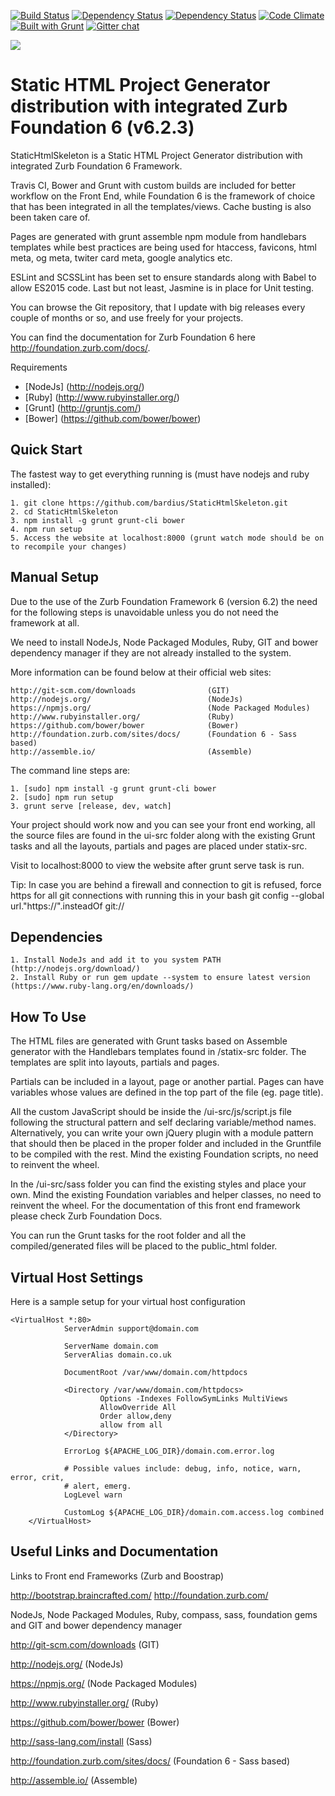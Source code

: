 [![Build Status](https://travis-ci.org/bardius/StaticHtmlSkeleton.svg?branch=master)](https://travis-ci.org/bardius/StaticHtmlSkeleton)
[![Dependency Status](https://www.versioneye.com/user/projects/5593bc066238390015000034/badge.png)](https://www.versioneye.com/user/projects/5593bc066238390015000034)
[![Dependency Status](https://www.versioneye.com/user/projects/5593bc5d6238390018000023/badge.png)](https://www.versioneye.com/user/projects/5593bc5d6238390018000023)
[![Code Climate](https://codeclimate.com/github/bardius/StaticHtmlSkeleton/badges/gpa.svg)](https://codeclimate.com/github/bardius/StaticHtmlSkeleton)
[![Built with Grunt](https://cdn.gruntjs.com/builtwith.png)](http://gruntjs.com/)
[![Gitter chat](https://badges.gitter.im/bardius/StaticHtmlSkeleton.png)](https://gitter.im/bardius/StaticHtmlSkeleton)

![](http://www.bardis.info/StaticHtmlSkeleton.png?)

Static HTML Project Generator distribution with integrated Zurb Foundation 6 (v6.2.3)
============================================================================

StaticHtmlSkeleton is a Static HTML Project Generator distribution with integrated Zurb Foundation 6 Framework.

Travis CI, Bower and Grunt with custom builds are included for better workflow on the Front End, while Foundation 6 is 
the framework of choice that has been integrated in all the templates/views. Cache busting is also been taken care of.

Pages are generated with grunt assemble npm module from handlebars templates while best practices are being used for 
htaccess, favicons, html meta, og meta, twiter card meta, google analytics etc.

ESLint and SCSSLint has been set to ensure standards along with Babel to allow ES2015 code. Last but not least, Jasmine 
is in place for Unit testing. 

You can browse the Git repository, that I update with big releases every couple of months or so, and use freely for your 
projects.

You can find the documentation for Zurb Foundation 6 here http://foundation.zurb.com/docs/.

Requirements

* [NodeJs] (http://nodejs.org/)
* [Ruby] (http://www.rubyinstaller.org/)
* [Grunt] (http://gruntjs.com/)
* [Bower] (https://github.com/bower/bower)


Quick Start
------------------------------------------------------

The fastest way to get everything running is (must have nodejs and ruby installed):

	1. git clone https://github.com/bardius/StaticHtmlSkeleton.git
	2. cd StaticHtmlSkeleton
	3. npm install -g grunt grunt-cli bower
	4. npm run setup
	5. Access the website at localhost:8000 (grunt watch mode should be on to recompile your changes)


Manual Setup
------------------------------------------------------

Due to the use of the Zurb Foundation Framework 6 (version 6.2) the need for the following steps is unavoidable unless 
you do not need the framework at all.

We need to install NodeJs, Node Packaged Modules, Ruby, GIT and bower dependency manager if they are not already 
installed to the system.

More information can be found below at their official web sites:

	http://git-scm.com/downloads				(GIT)
	http://nodejs.org/                          (NodeJs)
	https://npmjs.org/                          (Node Packaged Modules)
	http://www.rubyinstaller.org/               (Ruby)
	https://github.com/bower/bower				(Bower)
	http://foundation.zurb.com/sites/docs/	    (Foundation 6 - Sass based)
	http://assemble.io/                         (Assemble)

The command line steps are:

	1. [sudo] npm install -g grunt grunt-cli bower
	2. [sudo] npm run setup
	3. grunt serve [release, dev, watch] 

Your project should work now and you can see your front end working, all the source files are found in the ui-src folder
along with the existing Grunt tasks and all the layouts, partials and pages are placed under statix-src.

Visit to localhost:8000 to view the website after grunt serve task is run.

Tip: In case you are behind a firewall and connection to git is refused, force https for all git connections with running 
this in your bash git config --global url."https://".insteadOf git://


Dependencies
---------------------------------------------

    1. Install NodeJs and add it to you system PATH (http://nodejs.org/download/)
    2. Install Ruby or run gem update --system to ensure latest version (https://www.ruby-lang.org/en/downloads/)


How To Use
---------------------------------------------

The HTML files are generated with Grunt tasks based on Assemble generator with the Handlebars templates found in 
/statix-src folder. The templates are split into layouts, partials and pages. 

Partials can be included in a layout, page or another partial. Pages can have variables whose values are defined in the 
top part of the file (eg. page title).

All the custom JavaScript should be inside the /ui-src/js/script.js file following the structural pattern and self 
declaring variable/method names. Alternatively, you can write your own jQuery plugin with a module pattern that should 
then be placed in the proper folder and included in the Gruntfile to be compiled with the rest. Mind the existing 
Foundation scripts, no need to reinvent the wheel.

In the /ui-src/sass folder you can find the existing styles and place your own. Mind the existing Foundation variables 
and helper classes, no need to reinvent the wheel. For the documentation of this front end framework please check 
Zurb Foundation Docs.

You can run the Grunt tasks for the root folder and all the compiled/generated files will be placed to the public_html 
folder.


Virtual Host Settings
---------------------------------------------

Here is a sample setup for your virtual host configuration

	<VirtualHost *:80>
                ServerAdmin support@domain.com

                ServerName domain.com
                ServerAlias domain.co.uk

                DocumentRoot /var/www/domain.com/httpdocs

                <Directory /var/www/domain.com/httpdocs>
                        Options -Indexes FollowSymLinks MultiViews
                        AllowOverride All
                        Order allow,deny
                        allow from all
                </Directory>

                ErrorLog ${APACHE_LOG_DIR}/domain.com.error.log

                # Possible values include: debug, info, notice, warn, error, crit,
                # alert, emerg.
                LogLevel warn

                CustomLog ${APACHE_LOG_DIR}/domain.com.access.log combined
        </VirtualHost>


Useful Links and Documentation
----------------------------------------------

Links to Front end Frameworks (Zurb and Boostrap)

http://bootstrap.braincrafted.com/
http://foundation.zurb.com/

NodeJs, Node Packaged Modules, Ruby, compass, sass, foundation gems and GIT and bower dependency manager

http://git-scm.com/downloads				    (GIT)

http://nodejs.org/					            (NodeJs)

https://npmjs.org/					            (Node Packaged Modules)

http://www.rubyinstaller.org/				    (Ruby)

https://github.com/bower/bower				    (Bower)

http://sass-lang.com/install				    (Sass)

http://foundation.zurb.com/sites/docs/		    (Foundation 6 - Sass based)

http://assemble.io/                             (Assemble)
